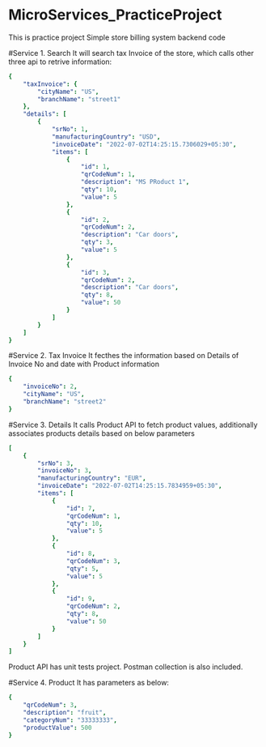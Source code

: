 # MicroServices_PracticeProject
This is practice project
Simple store billing system backend code

#Service 1. Search 
It will search tax Invoice of the store, which calls other three api to retrive information:
```yaml
{
    "taxInvoice": {
        "cityName": "US",
        "branchName": "street1"
    },
    "details": [
        {
            "srNo": 1,
            "manufacturingCountry": "USD",
            "invoiceDate": "2022-07-02T14:25:15.7306029+05:30",
            "items": [
                {
                    "id": 1,
                    "qrCodeNum": 1,
                    "description": "MS PRoduct 1",
                    "qty": 10,
                    "value": 5
                },
                {
                    "id": 2,
                    "qrCodeNum": 2,
                    "description": "Car doors",
                    "qty": 3,
                    "value": 5
                },
                {
                    "id": 3,
                    "qrCodeNum": 2,
                    "description": "Car doors",
                    "qty": 8,
                    "value": 50
                }
            ]
        }
    ]
}
```
#Service 2. Tax Invoice
It fecthes the information based on Details of Invoice No and date with Product information
```yaml
{
    "invoiceNo": 2,
    "cityName": "US",
    "branchName": "street2"
}
```


#Service 3. Details
It calls Product API to fetch product values, additionally associates products details based on below parameters
```yaml
[
    {
        "srNo": 3,
        "invoiceNo": 3,
        "manufacturingCountry": "EUR",
        "invoiceDate": "2022-07-02T14:25:15.7834959+05:30",
        "items": [
            {
                "id": 7,
                "qrCodeNum": 1,
                "qty": 10,
                "value": 5
            },
            {
                "id": 8,
                "qrCodeNum": 3,
                "qty": 5,
                "value": 5
            },
            {
                "id": 9,
                "qrCodeNum": 2,
                "qty": 8,
                "value": 50
            }
        ]
    }
]
```

Product API has unit tests project.
Postman collection is also included.

#Service 4. Product 
It has parameters as below:
```yaml
{
    "qrCodeNum": 3,
    "description": "fruit",
    "categoryNum": "33333333",
    "productValue": 500
}
```
